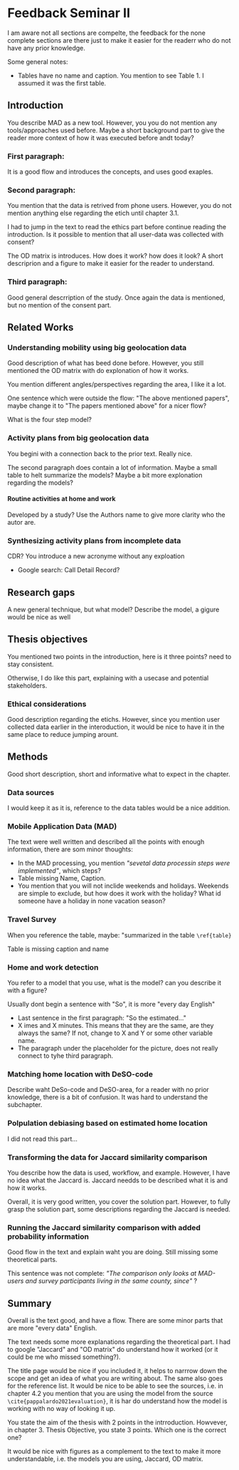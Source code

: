 # Feedback Seminar II

I am aware not all sections are compelte, the feedback for the none complete sections are there just to make it easier for the readerr who do not have any prior knowledge.

Some general notes:
- Tables have no name and caption. You mention to see Table 1. I assumed it was the first table. 

## Introduction
You describe MAD as a new tool. However, you you do not mention any tools/approaches used before. Maybe a short background part to give the reader more context of how it was executed before andt today?

### First paragraph:
It is a good flow and introduces the concepts, and uses good exaples. 

### Second paragraph:
You mention that the data is retrived from phone users. However, you do not mention anything else regarding the etich until chapter 3.1. 

I had to jump in the text to read the ethics part before continue reading the introduction. Is it possible to mention that all user-data was collected with consent?

The OD matrix is introduces. How does it work? how does it look? A short descriprion and a figure to make it easier for the reader to understand.

### Third paragraph:
Good general descrription of the study. Once again the data is mentioned, but no mention of the consent part.

## Related Works

### Understanding mobility using big geolocation data
Good description of what has beed done before. However, you still mentioned the OD matrix with do explonation of how it works. 

You mention different angles/perspectives regarding the area, I like it a lot. 

One sentence which were outside the flow: "The above mentioned papers", maybe change it to "The papers mentioned above" for a nicer flow?

What is the four step model? 

### Activity plans from big geolocation data
You begini with a connection back to the prior text. Really nice.

The second paragraph does contain a lot of information. Maybe a small table to helt summarize the models? Maybe a bit more explonation regarding the models?

#### Routine activities at home and work
Developed by a study? Use the Authors name to give more clarity who the autor are.

### Synthesizing activity plans from incomplete data
CDR? You introduce a new acronyme without any exploation
- Google search: Call Detail Record?

## Research gaps
A new general technique, but what model? Describe the model, a gigure would be nice as well

## Thesis objectives
You mentioned two points in the introduction, here is it three points? need to stay consistent.

Otherwise, I do like this part, explaining with a usecase and potential stakeholders.

### Ethical considerations
Good description regarding the etichs. However, since you mention user collected data earlier in the interoduction, it would be nice to have it in the same place to reduce jumping arount.

## Methods
Good short description, short and informative what to expect in the chapter.

### Data sources
I would keep it as it is, reference to the data tables would be a nice addition.

### Mobile Application Data (MAD)
The text were well written and described all the points with enough information, there are som minor thoughts:
- In the MAD processing, you mention *"sevetal data processin steps were implemented"*, which steps?
- Table missing Name, Caption.
- You mention that you will not inclide weekends and holidays. Weekends are simple to exclude, but how does it work with the holiday? What id someone have a holiday in none vacation season?

### Travel Survey
When you reference the table, maybe: "summarized in the table ```\ref{table}```

Table is missing caption and name

### Home and work detection
You refer to a model that you use, what is the model? can you describe it with a figure?

Usually dont begin a sentence with "So", it is more "every day English"
- Last sentence in the first paragraph: "So the estimated..."
- X imes and X minutes. This means that they are the same, are they always the same? If not, change to X and Y or some other variable name.
- The paragraph under the placeholder for the picture, does not really connect to tyhe third paragraph.

### Matching home location with DeSO-code
Describe waht DeSo-code and DeSO-area, for a reader with no prior knowledge, there is a bit of confusion. It was hard to understand the subchapter.

### Polpulation debiasing based on estimated home location
I did not read this part...

### Transforming the data for Jaccard similarity comparison
You describe how the data is used, workflow, and example. However, I have no idea what the Jaccard is. Jaccard needds to be described what it is and how it works.

Overall, it is very good written, you cover the solution part. However, to fully grasp the solution part, some descriptions regarding the Jaccard is needed.

### Running the Jaccard similarity comparison with added probability information
Good flow in the text and explain waht you are doing. Still missing some theoretical parts.

This sentence was not complete: *"The comparison only looks at MAD-users and survey participants living in the same county, since"* ?

## Summary
Overall is the text good, and have a flow. There are some minor parts that are more "every data" English. 

The text needs some more explanations regarding the theoretical part. I had to google "Jaccard" and "OD matrix" do understand how it worked (or it could be me who missed something?).

The title page would be nice if you included it, it helps to narrrow down the scope and get an idea of what you are writing about. The same also goes for the reference list. It would be nice to be able to see the sources, i.e. in chapter 4.2 you mention that you are using the model from the source ```\cite{pappalardo2021evaluation}```, it is har do understand how the model is working with no way of looking it up.

You state the aim of the thesis with 2 points in the intrroduction. Howvever, in chapter 3. Thesis Objective, you state 3 points. Which one is the correct one?

It would be nice with figures as a complement to the text to make it more understandable, i.e. the models you are using, Jaccard, OD matrix.
